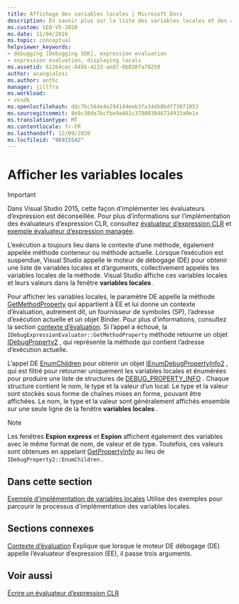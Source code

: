 ```yaml
---
title: Affichage des variables locales | Microsoft Docs
description: En savoir plus sur la liste des variables locales et des arguments, collectivement appelés les variables locales de la méthode, qui sont affichées lorsque l’exécution est suspendue.
ms.custom: SEO-VS-2020
ms.date: 11/04/2016
ms.topic: conceptual
helpviewer_keywords:
- debugging [Debugging SDK], expression evaluation
- expression evaluation, displaying locals
ms.assetid: 62264cec-845b-4233-aed7-0b038fa79250
author: acangialosi
ms.author: anthc
manager: jillfra
ms.workload:
- vssdk
ms.openlocfilehash: ddc7bc564e4e294144eeb3fa34db8bdf73971053
ms.sourcegitcommit: 8e9c38da7bcfbe9a461c378083846714933a0e1e
ms.translationtype: MT
ms.contentlocale: fr-FR
ms.lasthandoff: 12/09/2020
ms.locfileid: "96915542"
---
```

# <a name="display-locals"></a>Afficher les variables locales
> [!IMPORTANT]
> Dans Visual Studio 2015, cette façon d’implémenter les évaluateurs d’expression est déconseillée. Pour plus d’informations sur l’implémentation des évaluateurs d’expression CLR, consultez [évaluateur d’expression CLR](https://github.com/Microsoft/ConcordExtensibilitySamples/wiki/CLR-Expression-Evaluators) et [exemple évaluateur d’expression managée](https://github.com/Microsoft/ConcordExtensibilitySamples/wiki/Managed-Expression-Evaluator-Sample).

 L’exécution a toujours lieu dans le contexte d’une méthode, également appelée méthode conteneur ou méthode actuelle. Lorsque l’exécution est suspendue, Visual Studio appelle le moteur de débogage (DE) pour obtenir une liste de variables locales et d’arguments, collectivement appelés les variables locales de la méthode. Visual Studio affiche ces variables locales et leurs valeurs dans la fenêtre **variables locales** .

 Pour afficher les variables locales, le paramètre DE appelle la méthode [GetMethodProperty](../../extensibility/debugger/reference/idebugexpressionevaluator-getmethodproperty.md) qui appartient à EE et lui donne un contexte d’évaluation, autrement dit, un fournisseur de symboles (SP), l’adresse d’exécution actuelle et un objet Binder. Pour plus d’informations, consultez la section [contexte d’évaluation](../../extensibility/debugger/evaluation-context.md). Si l’appel a échoué, la `IDebugExpressionEvaluator::GetMethodProperty` méthode retourne un objet [IDebugProperty2](../../extensibility/debugger/reference/idebugproperty2.md) , qui représente la méthode qui contient l’adresse d’exécution actuelle.

 L’appel DE [EnumChildren](../../extensibility/debugger/reference/idebugproperty2-enumchildren.md) pour obtenir un objet [IEnumDebugPropertyInfo2](../../extensibility/debugger/reference/ienumdebugpropertyinfo2.md) , qui est filtré pour retourner uniquement les variables locales et énumérées pour produire une liste de structures de [DEBUG_PROPERTY_INFO](../../extensibility/debugger/reference/debug-property-info.md) . Chaque structure contient le nom, le type et la valeur d’un local. Le type et la valeur sont stockés sous forme de chaînes mises en forme, pouvant être affichées. Le nom, le type et la valeur sont généralement affichés ensemble sur une seule ligne de la fenêtre **variables locales** .

> [!NOTE]
> Les fenêtres **Espion express** et **Espion** affichent également des variables avec le même format de nom, de valeur et de type. Toutefois, ces valeurs sont obtenues en appelant [GetPropertyInfo](../../extensibility/debugger/reference/idebugproperty2-getpropertyinfo.md) au lieu de `IDebugProperty2::EnumChildren` .

## <a name="in-this-section"></a>Dans cette section
 [Exemple d’implémentation de variables locales](../../extensibility/debugger/sample-implementation-of-locals.md) Utilise des exemples pour parcourir le processus d’implémentation des variables locales.

## <a name="related-sections"></a>Sections connexes
 [Contexte d’évaluation](../../extensibility/debugger/evaluation-context.md) Explique que lorsque le moteur DE débogage (DE) appelle l’évaluateur d’expression (EE), il passe trois arguments.

## <a name="see-also"></a>Voir aussi
 [Écrire un évaluateur d’expression CLR](../../extensibility/debugger/writing-a-common-language-runtime-expression-evaluator.md)
